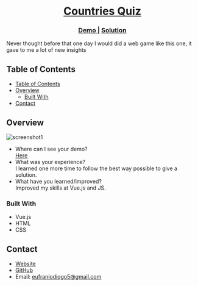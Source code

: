 <!-- Please update value in the {}  -->

<h1 align="center"><a href="https://eufraniodiogo.github.io/Rock-Paper-Scissor">Countries Quiz</a></h1>
<div align="center">
  <h3>
    <a href="https://eufraniodiogo.github.io/Countries-Quiz">
      Demo
    </a>
    <span> | </span>
    <a href="https://github.com/EufranioDiogo/Countries-Quiz">
      Solution
    </a>
  </h3>
</div>

<p>Never thought before that one day I would did a web game like this one, it gave to me a lot of new insights</p>

## Table of Contents

- [Table of Contents](#table-of-contents)
- [Overview](#overview)
  - [Built With](#built-with)
- [Contact](#contact)

## Overview

![screenshot1](imgs)

- Where can I see your demo?<br>
  [Here](https://eufraniodiogo.github.io/Countries-Quiz)
- What was your experience?<br>
  I learned one more time to follow the best way possible to give a solution.
- What have you learned/improved?<br>
  Improved my skills at Vue.js and JS.


### Built With

<!-- This section should list any major frameworks that you built your project using. Here are a few examples.-->

- Vue.js
- HTML
- CSS

## Contact

- [Website](https://eufraniodiogo.github.io)
- [GitHub](https://github.com/EufranioDiogo)
- Email: eufraniodiogo5@gmail.com
